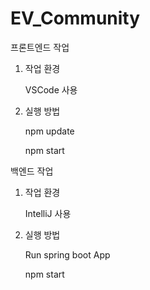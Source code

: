 # EV_Community

프론트엔드 작업

1. 작업 환경

   VSCode 사용

2. 실행 방법

   npm update

   npm start
   
   



백엔드 작업

1. 작업 환경

   IntelliJ 사용

2. 실행 방법

   Run spring boot App

   npm start
